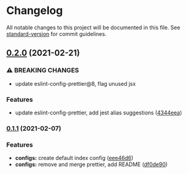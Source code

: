 # Changelog

All notable changes to this project will be documented in this file. See [standard-version](https://github.com/conventional-changelog/standard-version) for commit guidelines.

## [0.2.0](https://github.com/sulcata/sulcata-eslint-config/compare/v0.1.1...v0.2.0) (2021-02-21)


### ⚠ BREAKING CHANGES

* update eslint-config-prettier@8, flag unused jsx

### Features

* update eslint-config-prettier, add jest alias suggestions ([4344eea](https://github.com/sulcata/sulcata-eslint-config/commit/4344eeac3851a2f4f7795dc29d3c440b530a3605))

### [0.1.1](https://github.com/sulcata/sulcata-eslint-config/compare/v0.0.1...v0.1.1) (2021-02-07)


### Features

* **configs:** create default index config ([eee46d6](https://github.com/sulcata/sulcata-eslint-config/commit/eee46d6c7a3a6785f5dec5f3876016a2ea0bddfb))
* **configs:** remove and merge prettier, add README ([df0de90](https://github.com/sulcata/sulcata-eslint-config/commit/df0de90a62b0e61e54752f0df808e1bde23901c6))
